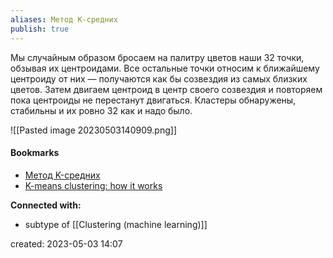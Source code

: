```yaml
---
aliases: Метод К-средних
publish: true
---
```


Мы случайным образом бросаем на палитру цветов наши 32 точки, обзывая их центроидами. Все остальные точки относим к ближайшему центроиду от них — получаются как бы созвездия из самых близких цветов. Затем двигаем центроид в центр своего созвездия и повторяем пока центроиды не перестанут двигаться. Кластеры обнаружены, стабильны и их ровно 32 как и надо было.

![[Pasted image 20230503140909.png]]


#### Bookmarks
- [Метод K-средних](https://en.wikipedia.org/wiki/K-means_clustering)  
- [K-means clustering: how it works](https://www.youtube.com/watch?v=_aWzGGNrcic)


**Connected with:**
- subtype of [[Clustering (machine learning)]]



created: 2023-05-03 14:07